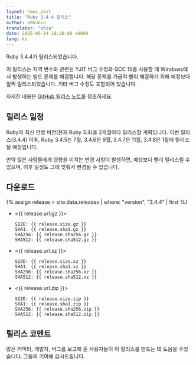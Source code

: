 ```yaml
---
layout: news_post
title: "Ruby 3.4.4 릴리스"
author: k0kubun
translator: "shia"
date: 2025-05-14 18:20:00 +0000
lang: ko
---
```


Ruby 3.4.4가 릴리스되었습니다.

이 릴리스는 지역 변수와 관련된 YJIT 버그 수정과 GCC 15를 사용할 때 Windows에서 발생하는 빌드 문제를 해결합니다.
해당 문제를 가급적 빨리 해결하기 위해 예정보다 일찍 릴리스되었습니다.
기타 버그 수정도 포함되어 있습니다.

자세한 내용은 [GitHub 릴리스 노트](https://github.com/ruby/ruby/releases/tag/v3_4_4)를 참조하세요.

## 릴리스 일정

Ruby의 최신 안정 버전(현재 Ruby 3.4)을 2개월마다 릴리스할 계획입니다.
이번 릴리스(3.4.4) 이후, Ruby 3.4.5는 7월, 3.4.6은 9월, 3.4.7은 11월, 3.4.8은 1월에 릴리스될 예정입니다.

만약 많은 사람들에게 영향을 미치는 변경 사항이 발생하면, 예상보다 빨리 릴리스될 수 있으며, 이후 일정도 그에 맞춰서 변경될 수 있습니다.

## 다운로드

{% assign release = site.data.releases | where: "version", "3.4.4" | first %}

* <{{ release.url.gz }}>

      SIZE: {{ release.size.gz }}
      SHA1: {{ release.sha1.gz }}
      SHA256: {{ release.sha256.gz }}
      SHA512: {{ release.sha512.gz }}

* <{{ release.url.xz }}>

      SIZE: {{ release.size.xz }}
      SHA1: {{ release.sha1.xz }}
      SHA256: {{ release.sha256.xz }}
      SHA512: {{ release.sha512.xz }}

* <{{ release.url.zip }}>

      SIZE: {{ release.size.zip }}
      SHA1: {{ release.sha1.zip }}
      SHA256: {{ release.sha256.zip }}
      SHA512: {{ release.sha512.zip }}

## 릴리스 코멘트

많은 커미터, 개발자, 버그를 보고해 준 사용자들이 이 릴리스를 만드는 데 도움을 주었습니다.
그들의 기여에 감사드립니다.
